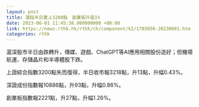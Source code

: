 ```yaml
---
layout: post
title: 滬指半日重上3200點　創業板升逾1%
date: 2023-06-01 11:45:38.000000000 +08:00
link: https://news.rthk.hk/rthk/ch/component/k2/1703050-20230601.htm
categories: rthk
---
```


滬深股市半日由跌轉升，傳媒、遊戲、ChatGPT等AI應用相關股份造好；但機場航運、存儲晶片和半導體股下跌。

上證綜合指數3200點失而復得，半日收市報3218點，升13點，升幅0.43%。

深證成份指數報10886點，升93點，升幅0.86%。

創業板指數報2221點，升27點，升幅1.26%。
